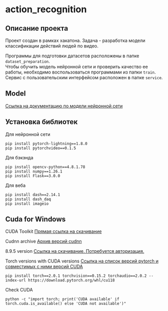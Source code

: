 # action_recognition
## Описание проекта
Проект создан в рамках хакатона. Задача - разработка модели классификации действий людей по видео.

Программы для подготовки датасетов расположены в папке ```dataset_preparation```.  
Чтобы обучить модель нейронной сети и проверить качество ее работы, необходимо воспользоваться программами из папки ```train```.  
Сервис с пользовательским интерфейсом расположен в папке ```service```.  



## Model
[Ссылка на документацию по модели нейронной сети](https://pytorchvideo.org/docs/tutorial_classification)

## Установка библиотек

Для нейронной сети
```
pip install pytorch-lightning==1.8.0
pip install pytorchvideo==0.1.5
```

Для бэкэнда
```
pip install opencv-python==4.8.1.78
pip install numpy==1.26.1
pip install Flask==3.0.0
```

Для веба
```
pip install dash==2.14.1
pip install dash_daq
pip install imageio
```

## Cuda for Windows
CUDA Toolkit
[Прямая ссылка на скачивание](https://developer.nvidia.com/cuda-10.1-download-archive-base?target_os=Windows&target_arch=x86_64&target_version=10&target_type=exelocal)


Cudnn archive
[Архив версий cudnn](https://developer.nvidia.com/rdp/cudnn-archive)

8.9.5 version
[Ссылка на скачивание. Потребуется авторизация.](https://developer.nvidia.com/downloads/compute/cudnn/secure/8.9.5/local_installers/11.x/cudnn-windows-x86_64-8.9.5.30_cuda11-archive.zip)


Torch versions with CUDA versions
[Ссылка на список версий pytorch и совместимых с ними версий CUDA](https://pytorch.org/get-started/previous-versions/)

```
pip install torch==2.0.1 torchvision==0.15.2 torchaudio==2.0.2 --index-url https://download.pytorch.org/whl/cu118
```

Check CUDA
```
python -c "import torch; print('CUDA available' if torch.cuda.is_available() else 'CUDA not available')" 
```
